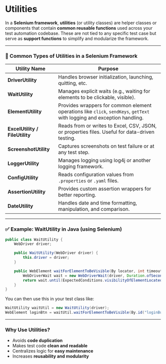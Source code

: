 # Utilities
In a **Selenium framework**, **utilities** (or utility classes) are helper classes or components that contain **common reusable functions** used across your test automation codebase. These are not tied to any specific test case but serve as **support functions** to simplify and modularize the framework.

---

### 🔧 Common Types of Utilities in a Selenium Framework

| Utility Name                   | Purpose                                                                                                                  |
| ------------------------------ | ------------------------------------------------------------------------------------------------------------------------ |
| **DriverUtility**              | Handles browser initialization, launching, quitting, etc.                                                                |
| **WaitUtility**                | Manages explicit waits (e.g., waiting for elements to be clickable, visible).                                            |
| **ElementUtility**             | Provides wrappers for common element operations like `click`, `sendKeys`, `getText` with logging and exception handling. |
| **ExcelUtility / FileUtility** | Reads from or writes to Excel, CSV, JSON, or properties files. Useful for data-driven testing.                           |
| **ScreenshotUtility**          | Captures screenshots on test failure or at any test step.                                                                |
| **LoggerUtility**              | Manages logging using log4j or another logging framework.                                                                |
| **ConfigUtility**              | Reads configuration values from `.properties` or `.yaml` files.                                                          |
| **AssertionUtility**           | Provides custom assertion wrappers for better reporting.                                                                 |
| **DateUtility**                | Handles date and time formatting, manipulation, and comparison.                                                          |

---

### ✅ Example: WaitUtility in Java (using Selenium)

```java
public class WaitUtility {
    WebDriver driver;

    public WaitUtility(WebDriver driver) {
        this.driver = driver;
    }

    public WebElement waitForElementToBeVisible(By locator, int timeout) {
        WebDriverWait wait = new WebDriverWait(driver, Duration.ofSeconds(timeout));
        return wait.until(ExpectedConditions.visibilityOfElementLocated(locator));
    }
}
```

You can then use this in your test class like:

```java
WaitUtility waitUtil = new WaitUtility(driver);
WebElement loginBtn = waitUtil.waitForElementToBeVisible(By.id("loginButton"), 10);
```

---

### Why Use Utilities?

* Avoids **code duplication**
* Makes test code **clean and readable**
* Centralizes logic for **easy maintenance**
* Increases **reusability and modularity**
